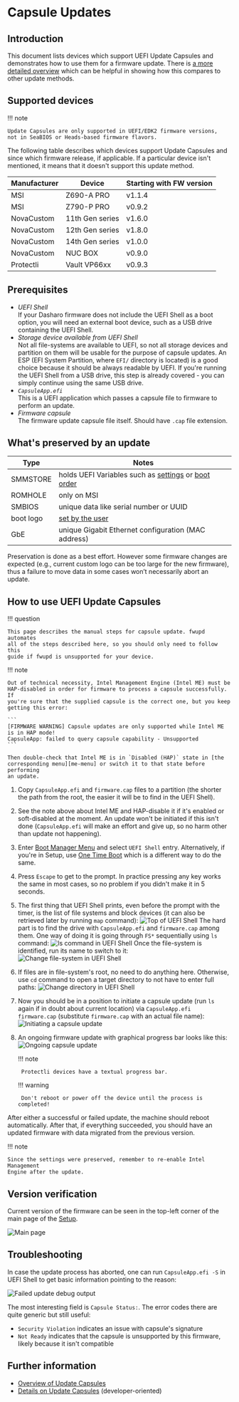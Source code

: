 # Capsule Updates

## Introduction

This document lists devices which support UEFI Update Capsules and
demonstrates how to use them for a firmware update.  There is [a more detailed
overview](../kb/capsule-updates-overview.md) which can be helpful in showing how
this compares to other update methods.

## Supported devices

!!! note

    Update Capsules are only supported in UEFI/EDK2 firmware versions,
    not in SeaBIOS or Heads-based firmware flavors.

The following table describes which devices support Update Capsules
and since which firmware release, if applicable.  If a particular device isn't
mentioned, it means that it doesn't support this update method.

| Manufacturer |     Device      | Starting with FW version |
| ------------ | --------------- | ------------------------ |
| MSI          | Z690-A PRO      | v1.1.4                   |
| MSI          | Z790-P PRO      | v0.9.2                   |
| NovaCustom   | 11th Gen series | v1.6.0                   |
| NovaCustom   | 12th Gen series | v1.8.0                   |
| NovaCustom   | 14th Gen series | v1.0.0                   |
| NovaCustom   | NUC BOX         | v0.9.0                   |
| Protectli    | Vault VP66xx    | v0.9.3                   |

## Prerequisites

* _UEFI Shell_<br>
  If your Dasharo firmware does not include the UEFI Shell as a boot option, you
  will need an external boot device, such as a USB drive containing the UEFI
  Shell.
* _Storage device available from UEFI Shell_<br>
  Not all file-systems are available to UEFI, so not all storage devices and
  partition on them will be usable for the purpose of capsule updates.  An
  ESP (EFI System Partition, where `EFI/` directory is located) is a good choice
  because it should be always readable by UEFI.
  If you're running the UEFI Shell from a USB drive, this step is already
  covered - you can simply continue using the same USB drive.
* _`CapsuleApp.efi`_<br>
  This is a UEFI application which passes a capsule file to firmware to perform
  an update.
* _Firmware capsule_<br>
  The firmware update capsule file itself.  Should have `.cap` file extension.

## What's preserved by an update

| Type         | Notes                                                   |
| ----         | -----                                                   |
| SMMSTORE     | holds UEFI Variables such as [settings] or [boot order] |
| ROMHOLE      | only on MSI                                             |
| SMBIOS       | unique data like serial number or UUID                  |
| boot logo    | [set by the user](logo-customization.md)                |
| GbE          | unique Gigabit Ethernet configuration (MAC address)     |

Preservation is done as a best effort. However some firmware changes are
expected (e.g., current custom logo can be too large for the new firmware),
thus a failure to move data in some cases won’t necessarily abort an update.

[settings]: ../dasharo-menu-docs/dasharo-system-features.md
[boot order]: ../dasharo-menu-docs/boot-maintenance-mgr.md

## How to use UEFI Update Capsules

!!! question

    This page describes the manual steps for capsule update. fwupd automates
    all of the steps described here, so you should only need to follow this
    guide if fwupd is unsupported for your device.

!!! note

    Out of technical necessity, Intel Management Engine (Intel ME) must be
    HAP-disabled in order for firmware to process a capsule successfully.  If
    you're sure that the supplied capsule is the correct one, but you keep
    getting this error:

    ```
    [FIRMWARE WARNING] Capsule updates are only supported while Intel ME is in HAP mode!
    CapsuleApp: failed to query capsule capability - Unsupported
    ```

    Then double-check that Intel ME is in `Disabled (HAP)` state in [the
    corresponding menu][me-menu] or switch it to that state before performing
    an update.

1. Copy `CapsuleApp.efi` and `firmware.cap` files to a partition (the shorter
   the path from the root, the easier it will be to find in the UEFI Shell).

2. See the note above about Intel ME and HAP-disable it if it's enabled or
   soft-disabled at the moment.  An update won't be initiated if this isn't
   done (`CapsuleApp.efi` will make an effort and give up, so no harm other than
   update not happening).

3. Enter [Boot Manager Menu][bmm] and select `UEFI Shell` entry.  Alternatively,
   if you're in Setup, use [One Time Boot][otb] which is a different way to do
   the same.

4. Press `Escape` to get to the prompt.  In practice pressing any key works the
   same in most cases, so no problem if you didn't make it in 5 seconds.

5. The first thing that UEFI Shell prints, even before the prompt with the
   timer, is the list of file systems and block devices (it can also be
   retrieved later by running `map` command):
   ![Top of UEFI Shell](../images/uefi-shell-top.png)
   The hard part is to find the drive with `CapsuleApp.efi` and `firmware.cap`
   among them. One way of doing it is going through `FS*` sequentially using
   `ls` command:
   ![ls command in UEFI Shell](../images/uefi-shell-ls.png)
   Once the file-system is identified, run its name to switch to it:
   ![Change file-system in UEFI Shell](../images/uefi-shell-cd-fs.png)

6. If files are in file-system's root, no need to do anything here.  Otherwise,
   use `cd` command to open a target directory to not have to enter full paths:
   ![Change directory in UEFI Shell](../images/uefi-shell-cd-dir.png)

7. Now you should be in a position to initiate a capsule update (run `ls` again
   if in doubt about current location) via `CapsuleApp.efi
   firmware.cap` (substitute `firmware.cap` with an actual file name):
   ![Initiating a capsule update](../images/uefi-shell-capsule-app-posting.png)

8. An ongoing firmware update with graphical progress bar looks like this:
   ![Ongoing capsule update](../images/uefi-capsule-update.png)

    !!! note

        Protectli devices have a textual progress bar.

    !!! warning

        Don't reboot or power off the device until the process is completed!

After either a successful or failed update, the machine should reboot
automatically.  After that, if everything succeeded, you should have an updated
firmware with data migrated from the previous version.

!!! note

    Since the settings were preserved, remember to re-enable Intel Management
    Engine after the update.

[me-menu]: ../dasharo-menu-docs/dasharo-system-features.md#intel-management-engine-options
[bmm]: ../dasharo-menu-docs/overview.md#boot-manager-menu
[otb]: ../dasharo-menu-docs/overview.md#one-time-boot

## Version verification

Current version of the firmware can be seen in the top-left corner of the main
page of the [Setup][main-page].

![Main page](../images/menus/main_page.jpeg)

[main-page]: ../dasharo-menu-docs/overview.md#main-page

## Troubleshooting

In case the update process has aborted, one can run `CapsuleApp.efi -S` in UEFI
Shell to get basic information pointing to the reason:

![Failed update debug output](../images/uefi-capsule-update-not-ready.png)

The most interesting field is `Capsule Status:`.  The error codes there are
quite generic but still useful:

* `Security Violation` indicates an issue with capsule's signature
* `Not Ready` indicates that the capsule is unsupported by this firmware, likely
  because it isn't compatible

## Further information

* [Overview of Update Capsules](../kb/capsule-updates-overview.md)
* [Details on Update Capsules](../kb/edk2-capsule-updates.md)
  (developer-oriented)
